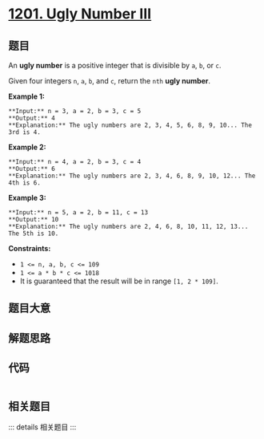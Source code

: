 # [1201. Ugly Number III](https://leetcode.com/problems/ugly-number-iii)

## 题目

An **ugly number** is a positive integer that is divisible by `a`, `b`, or
`c`.

Given four integers `n`, `a`, `b`, and `c`, return the `nth` **ugly number**.



**Example 1:**

    
    
    **Input:** n = 3, a = 2, b = 3, c = 5
    **Output:** 4
    **Explanation:** The ugly numbers are 2, 3, 4, 5, 6, 8, 9, 10... The 3rd is 4.
    

**Example 2:**

    
    
    **Input:** n = 4, a = 2, b = 3, c = 4
    **Output:** 6
    **Explanation:** The ugly numbers are 2, 3, 4, 6, 8, 9, 10, 12... The 4th is 6.
    

**Example 3:**

    
    
    **Input:** n = 5, a = 2, b = 11, c = 13
    **Output:** 10
    **Explanation:** The ugly numbers are 2, 4, 6, 8, 10, 11, 12, 13... The 5th is 10.
    



**Constraints:**

  * `1 <= n, a, b, c <= 109`
  * `1 <= a * b * c <= 1018`
  * It is guaranteed that the result will be in range `[1, 2 * 109]`.


## 题目大意

## 解题思路

## 代码

```javascript

```

## 相关题目

::: details 相关题目
:::
